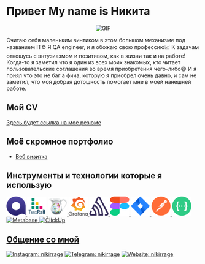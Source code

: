 Привет [](https://user-images.githubusercontent.com/18350557/176309783-0785949b-9127-417c-8b55-ab5a4333674e.gif)My name is Никита
==============================================================================================================================
<div align="center">

![GIF](https://media.giphy.com/media/8vc2rMUDjhy6Y/giphy.gif)

</div>

 Считаю себя маленьким винтиком в этом большом механизме под названием IT⚙️ Я QA engineer, и я обожаю свою профессию📈 К задачам отношусь с энтузиазмом и позитивом, как в жизни так и на работе! Когда-то я заметил что я один из всех моих знакомых, кто читает пользовательские соглашения во время приобретения чего-либо😅 И я понял что это не баг а фича, которую я приобрел очень давно, и сам не заметил, что моя добрая дотошность помогает мне в моей нанешней работе.



## Мой CV 

[Здесь будет ссылка на мое резюме](https://ссылочку_сюда)

## Моё скромное портфолио

  -  [Веб визитка](https://github.com/NikitaLaryushkin-QA/CV)

## Инструменты и технологии которые я использую

<p align="left">
<a href="https://qase.io/">
<img src="https://github.com/qajenna/qajenna/blob/main/icons/Qase.io.png" alt="Qase.io" width="50" height="50" />
</a>
<a href="https://www.gurock.com/testrail">
<img src="https://github.com/qajenna/qajenna/blob/main/icons/TestRail.png" alt="TestRail" width="50" height="50" />
</a>
<a href="https://www.charlesproxy.com/">
<img src="https://github.com/qajenna/qajenna/blob/main/icons/Charles.png" alt="Charles" width="50" height="50" />
</a>
<a href="https://grafana.com/">
<img src="https://github.com/qajenna/qajenna/blob/main/icons/Grafana.png" alt="Grafana" width="50" height="50" />
</a>
<a href="https://sentry.io/welcome/">
<img src="https://github.com/qajenna/qajenna/blob/main/icons/Sentry.png" alt="Sentry" width="50" height="50" />
</a>
<a href="https://figma.com">
<img src="https://github.com/qajenna/qajenna/blob/main/icons/Figma.svg" alt="Figma" width="50" height="50" /> 
</a>
<a href="https://www.atlassian.com/software/jira">
<img src="https://github.com/qajenna/qajenna/blob/main/icons/Jira.png" alt="Jira" width="50" height="50" />
</a>
<a href="https://www.postman.com/">
<img src="https://github.com/qajenna/qajenna/blob/main/icons/Postman.png" alt="Postman" width="50" height="50" />
</a>
<a href="https://swagger.io/">
<img src="https://github.com/qajenna/qajenna/blob/main/icons/swagger.png" alt="Swagger" width="50" height="50" />
</a>
<a href="https://www.metabase.com/">
<img src="" alt="Metabase" width="50" height="50" />
</a>
<a href="https://app.clickup.com/">
<img src="https://assets.stickpng.com/images/629e2529974c5f2c1ceaa622.png" alt="ClickUp" width="50" height="50" />
</p>


## Общение со мной

[![Instagram: nikirrage](https://img.shields.io/badge/-Instagram-e4405f?style=flat-square&logo=Instagram&logoColor=white)](https://instagram.com/nikirrage/)
[![Telegram: nikirrage](https://img.shields.io/badge/-Telegram-0088cc?style=flat-square&logo=Telegram&logoColor=white)](https://t.me/nikirrage)
[![Website: nikirrage](https://img.shields.io/badge/Website-3b5998?style=flat-square&logo=google-chrome&logoColor=white)](https://qajenna.com/)